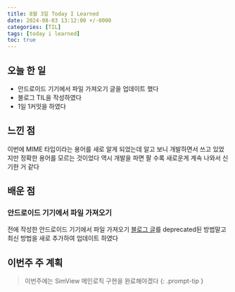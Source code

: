 ```yaml
---
title: 8월 3일 Today I Learned
date: 2024-08-03 13:12:00 +/-0000
categories: [TIL]
tags: [today i learned]
toc: true
---
```


## 오늘 한 일

* 안드로이드 기기에서 파일 가져오기 글을 업데이트 했다
* 블로그 TIL을 작성하였다
* 1일 1커밋을 하였다

## 느낀 점

이번에 MIME 타입이라는 용어를 새로 알게 되었는데 알고 보니 개발하면서 쓰고 있었지만
정확한 용어를 모르는 것이었다 역시 개발을 파면 팔 수록 새로운게 계속 나와서 신기한 거 같다

## 배운 점

### 안드로이드 기기에서 파일 가져오기

전에 작성한 안드로이드 기기에서 파일 가져오기 [블로그 글](https://jangwoojun.github.io/posts/%EC%95%88%EB%93%9C%EB%A1%9C%EC%9D%B4%EB%93%9C-%EA%B8%B0%EA%B8%B0%EC%97%90%EC%84%9C-%ED%8C%8C%EC%9D%BC-%EA%B0%80%EC%A0%B8%EC%98%A4%EA%B8%B0/)를 deprecated된 방법말고 최신 방법을 새로 추가하여 업데이트 하였다

## 이번주 주 계획

> 이번주에는 SimView 메인로직 구현을 완료해야겠다
{: .prompt-tip }

